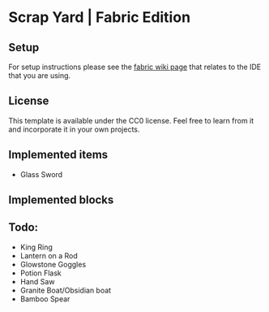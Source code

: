 # Scrap Yard | Fabric Edition

## Setup

For setup instructions please see the [fabric wiki page](https://fabricmc.net/wiki/tutorial:setup) that relates to the IDE that you are using.

## License

This template is available under the CC0 license. Feel free to learn from it and incorporate it in your own projects.

## Implemented items
- Glass Sword

## Implemented blocks

## Todo:
- King Ring
- Lantern on a Rod
- Glowstone Goggles
- Potion Flask
- Hand Saw
- Granite Boat/Obsidian boat
- Bamboo Spear